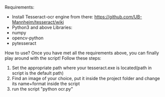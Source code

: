 Requirements: 
* Install Tesseract-ocr engine from there: https://github.com/UB-Mannheim/tesseract/wiki
* Python3 and above
Libraries:
* numpy 
* opencv-python
* pytesseract

How to use?
Once you have met all the requirements above, you can finally play around with the script!
Follow these steps:
1. Set the appropriate path where your tesseract.exe is located(path in script is the default path) 
1. Find an image of your choice, put it inside the project folder and change its name+format inside the script 
1. run the script "python ocr.py"

